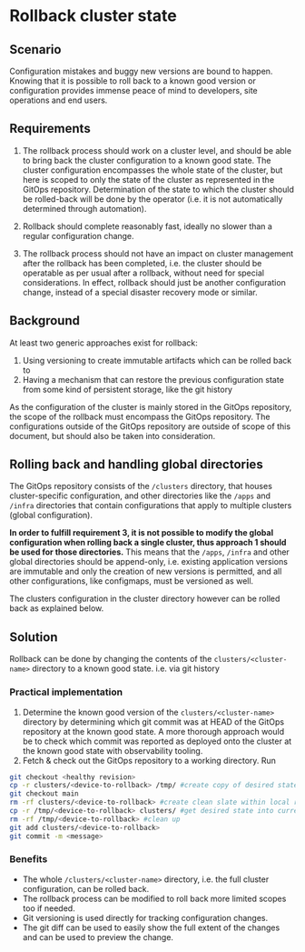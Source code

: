# Rollback cluster state

## Scenario

Configuration mistakes and buggy new versions are bound to happen.  Knowing that it is possible to roll back to a known good version or configuration provides immense peace of mind to developers, site operations and end users.

## Requirements

1. The rollback process should work on a cluster level, and should be able to bring back the cluster configuration to a known good state. The cluster configuration encompasses the whole state of the cluster, but here is scoped to only the state of the cluster as represented in the GitOps repository. Determination of the state to which the cluster should be rolled-back will be done by the operator (i.e. it is not automatically determined through automation).

2. Rollback should complete reasonably fast, ideally no slower than a regular configuration change.

3. The rollback process should not have an impact on cluster management after the rollback has been completed, i.e. the cluster should be operatable as per usual after a rollback, without need for special considerations. In effect, rollback should just be another configuration change, instead of a special disaster recovery mode or similar.

## Background

At least two generic approaches exist for rollback:

1. Using versioning to create immutable artifacts which can be rolled back to
2. Having a mechanism that can restore the previous configuration state from some kind of persistent storage, like the git history

As the configuration of the cluster is mainly stored in the GitOps repository, the scope of the rollback must encompass the GitOps repository. The configurations outside of the GitOps repository are outside of scope of this document, but should also be taken into consideration.

## Rolling back and handling global directories

The GitOps repository consists of the `/clusters` directory, that houses cluster-specific configuration, and other directories like the `/apps` and `/infra` directories that contain configurations that apply to multiple clusters (global configuration).

**In order to fulfill requirement 3, it is not possible to modify the global configuration when rolling back a single cluster, thus approach 1 should be used for those directories.** This means that the `/apps`, `/infra` and other global directories should be append-only, i.e. existing application versions are immutable and only the creation of new versions is permitted, and all other configurations, like configmaps, must be versioned as well.

The clusters configuration in the cluster directory however can be rolled back as explained below.




## Solution

Rollback can be done by changing the contents of the `clusters/<cluster-name>` directory to a known good state. i.e. via git history

### Practical implementation

1. Determine the known good version of the `clusters/<cluster-name>` directory by determining which git commit was at HEAD of the GitOps repository at the known good state. A more thorough approach would be to check which commit was reported as deployed onto the cluster at the known good state with observability tooling.
2. Fetch & check out the GitOps repository to a working directory. Run
```bash
git checkout <healthy revision>
cp -r clusters/<device-to-rollback> /tmp/ #create copy of desired state
git checkout main
rm -rf clusters/<device-to-rollback> #create clean slate within local repository
cp -r /tmp/<device-to-rollback> clusters/ #get desired state into current iteration
rm -rf /tmp/<device-to-rollback> #clean up
git add clusters/<device-to-rollback>
git commit -m <message>

```

### Benefits

* The whole `/clusters/<cluster-name>` directory, i.e. the full cluster configuration, can be rolled back.
* The rollback process can be modified to roll back more limited scopes too if needed.
* Git versioning is used directly for tracking configuration changes.
* The git diff can be used to easily show the full extent of the changes and can be used to preview the change.
